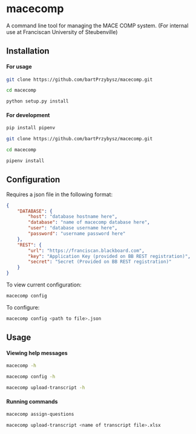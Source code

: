 # macecomp

A command line tool for managing the MACE COMP system.
(For internal use at Franciscan University of Steubenville)

## Installation

#### For usage
``` bash
git clone https://github.com/bartPrzybysz/macecomp.git

cd macecomp

python setup.py install
```

#### For development
``` bash
pip install pipenv

git clone https://github.com/bartPrzybysz/macecomp.git

cd macecomp

pipenv install
```

## Configuration

Requires a json file in the following format:

``` json
{
    "DATABASE": {
        "host": "database hostname here",
        "database": "name of macecomp database here",
        "user": "database username here",
        "password": "username password here"
    },
    "REST": {
        "url": "https://franciscan.blackboard.com",
        "key": "Application Key (provided on BB REST registration)",
        "secret": "Secret (Provided on BB REST registration)"
    }
}
```

To view current configuration:
``` bash
macecomp config
```

To configure:
``` bash
macecomp config <path to file>.json
```

## Usage

#### Viewing help messages
``` bash
macecomp -h
```
``` bash
macecomp config -h
```
``` bash
macecomp upload-transcript -h
```

#### Running commands

``` bash
macecomp assign-questions
```
``` bash
macecomp upload-transcript <name of transcript file>.xlsx
```

